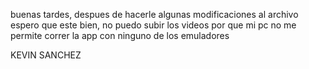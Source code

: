 buenas tardes, despues de hacerle algunas modificaciones al archivo espero que este bien, no puedo subir los videos por que mi pc no me permite correr la app con ninguno de los emuladores 

KEVIN SANCHEZ
